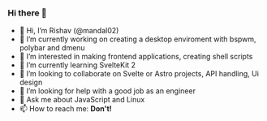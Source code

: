 ### Hi there 👋

- 👋 Hi, I’m Rishav (@mandal02)
- 🔭 I’m currently working on creating a desktop enviroment with bspwm, polybar and dmenu
- 👀 I’m interested in making frontend applications, creating shell scripts
- 🌱 I’m currently learning SvelteKit 2
- 👯 I’m looking to collaborate on Svelte or Astro projects, API handling, Ui design
- 🤔 I’m looking for help with a good job as an engineer
- 💬 Ask me about JavaScript and Linux
- 📫 How to reach me: **Don't!**
